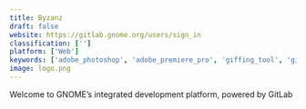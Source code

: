 ```yaml
---
title: Byzanz
draft: false 
website: https://gitlab.gnome.org/users/sign_in
classification: ['']
platform: ['Web']
keywords: ['adobe_photoshop', 'adobe_premiere_pro', 'giffing_tool', 'gif·gif·gif', 'greenshot', 'honeycam', 'licecap', 'lively', 'lunapic', 'pixlr', 'qgifer', 'screenflow', 'screentogif', 'screenshot_machine', 'sharex', 'snipping_tool', 'stillio', 'urlbox.io', 'vidgif', 'x_steps_recorder', 'recordit.co']
image: logo.png
---
```

Welcome to GNOME’s integrated development platform, powered by GitLab